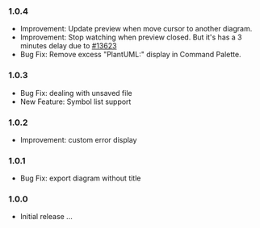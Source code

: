 ### 1.0.4

- Improvement: Update preview when move cursor to another diagram. 
- Improvement: Stop watching when preview closed. But it's has a 3 minutes delay due to [#13623](https://github.com/Microsoft/vscode/issues/13623)
- Bug Fix: Remove excess "PlantUML:" display in Command Palette.

### 1.0.3

- Bug Fix: dealing with unsaved file
- New Feature: Symbol list support

### 1.0.2

- Improvement: custom error display

### 1.0.1

- Bug Fix: export diagram without title

### 1.0.0

- Initial release ...